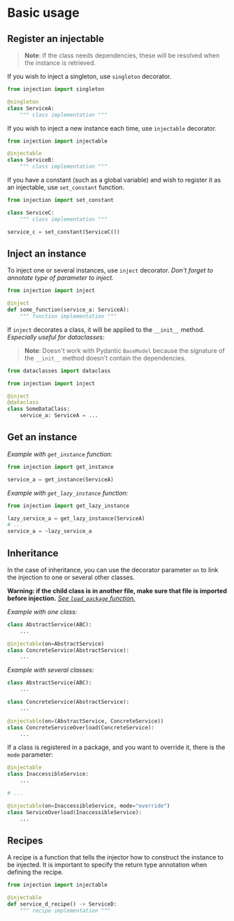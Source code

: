 # Basic usage

## Register an injectable

> **Note**: If the class needs dependencies, these will be resolved when the instance is retrieved.

If you wish to inject a singleton, use `singleton` decorator.

```python
from injection import singleton

@singleton
class ServiceA:
    """ class implementation """
```

If you wish to inject a new instance each time, use `injectable` decorator.

```python
from injection import injectable

@injectable
class ServiceB:
    """ class implementation """
```

If you have a constant (such as a global variable) and wish to register it as an injectable, use `set_constant`
function.

```python
from injection import set_constant

class ServiceC:
    """ class implementation """

service_c = set_constant(ServiceC())
```

## Inject an instance

To inject one or several instances, use `inject` decorator.
_Don't forget to annotate type of parameter to inject._

```python
from injection import inject

@inject
def some_function(service_a: ServiceA):
    """ function implementation """
```

If `inject` decorates a class, it will be applied to the `__init__` method.
_Especially useful for dataclasses:_

> **Note**: Doesn't work with Pydantic `BaseModel` because the signature of the `__init__` method doesn't contain the
> dependencies.

```python
from dataclasses import dataclass

from injection import inject

@inject
@dataclass
class SomeDataClass:
    service_a: ServiceA = ...
```

## Get an instance

_Example with `get_instance` function:_

```python
from injection import get_instance

service_a = get_instance(ServiceA)
```

_Example with `get_lazy_instance` function:_

```python
from injection import get_lazy_instance

lazy_service_a = get_lazy_instance(ServiceA)
# ...
service_a = ~lazy_service_a
```

## Inheritance

In the case of inheritance, you can use the decorator parameter `on` to link the injection to one or several other
classes.

**Warning: if the child class is in another file, make sure that file is imported before injection.**
[_See `load_package` function._](utils.md#load_package)

_Example with one class:_

```python
class AbstractService(ABC):
    ...

@injectable(on=AbstractService)
class ConcreteService(AbstractService):
    ...
```

_Example with several classes:_

```python
class AbstractService(ABC):
    ...

class ConcreteService(AbstractService):
    ...

@injectable(on=(AbstractService, ConcreteService))
class ConcreteServiceOverload(ConcreteService):
    ...
```

If a class is registered in a package, and you want to override it, there is the `mode` parameter:

```python
@injectable
class InaccessibleService:
    ...

# ...

@injectable(on=InaccessibleService, mode="override")
class ServiceOverload(InaccessibleService):
    ...
```

## Recipes

A recipe is a function that tells the injector how to construct the instance to be injected. It is important to specify 
the return type annotation when defining the recipe.

```python
from injection import injectable

@injectable
def service_d_recipe() -> ServiceD:
    """ recipe implementation """
```
